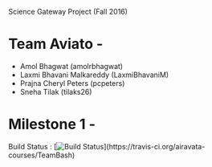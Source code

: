Science Gateway Project (Fall 2016)

Team Aviato -
==============================
* Amol Bhagwat (amolrbhagwat) 
* Laxmi Bhavani Malkareddy (LaxmiBhavaniM)
* Prajna Cheryl Peters (pcpeters)
* Sneha Tilak (tilaks26)

Milestone 1 -
==============================

Build Status  : [![Build Status](https://travis-ci.org/airavata-courses/TeamBash.svg?)](https://travis-ci.org/airavata-courses/TeamBash)
